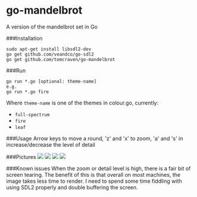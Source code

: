 # go-mandelbrot
A version of the mandelbrot set in Go

###Installation
```
sudo apt-get install libsdl2-dev
go get github.com/veandco/go-sdl2
go get github.com/tomcraven/go-mandelbrot
```

###Run
```
go run *.go [optional: theme-name]
e.g.
go run *.go fire
```
Where ```theme-name``` is one of the themes in colour.go, currently:
* ```full-spectrum```
* ```fire```
* ```leaf```

###Usage
Arrow keys to move a round, 'z' and 'x' to zoom, 'a' and 's' in increase/decrease the level of detail

###Pictures
![](https://cloud.githubusercontent.com/assets/5236109/14201409/a84d9cea-f7e9-11e5-9c40-975420b1d3c8.png)
![](https://cloud.githubusercontent.com/assets/5236109/14201325/10dbec90-f7e9-11e5-9f21-a71066e66029.png)
![](https://cloud.githubusercontent.com/assets/5236109/14075860/af6d4a74-f4d4-11e5-9769-7c32183542b2.png)
![](https://cloud.githubusercontent.com/assets/5236109/14201323/0d784116-f7e9-11e5-93e6-48f640f2e479.png)

###Known issues
When the zoom or detail level is high, there is a fair bit of screen tearing. The benefit of this is that overall on most machines, the image takes less time to render. I need to spend some time fiddling with using SDL2 properly and double buffering the screen.
